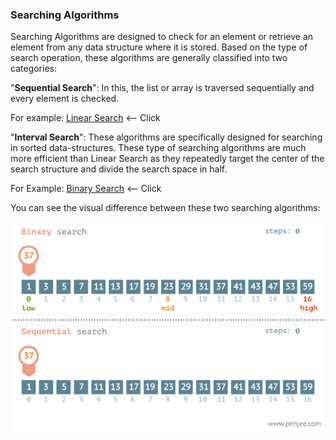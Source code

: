 ### Searching Algorithms

Searching Algorithms are designed to check for an element or retrieve an element from any data structure where it is stored. Based on the type of search operation, these algorithms are generally classified into two categories:

"**Sequential Search**": In this, the list or array is traversed sequentially and every element is checked. 

For example: [Linear Search](./lineal/README.md) <-- Click

"**Interval Search**": These algorithms are specifically designed for searching in sorted data-structures. 
These type of searching algorithms are much more efficient than Linear Search as they repeatedly target
the center of the search structure and divide the search space in half. 

For Example: [Binary Search](./binary/README.md) <-- Click

You can see the visual difference between these two searching algorithms:

![12](./../../public/img/binary-and-linear-search-animations.gif)